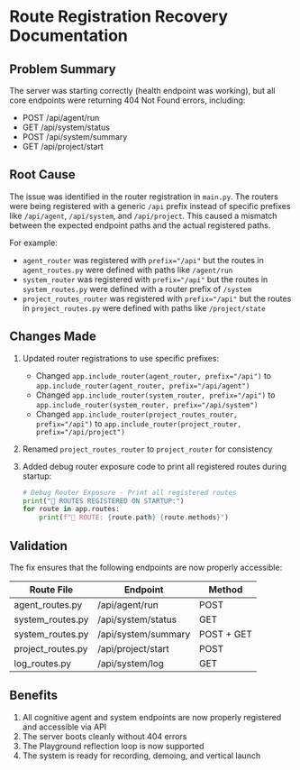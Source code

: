 # Route Registration Recovery Documentation

## Problem Summary

The server was starting correctly (health endpoint was working), but all core endpoints were returning 404 Not Found errors, including:
- POST /api/agent/run
- GET /api/system/status
- POST /api/system/summary
- GET /api/project/start

## Root Cause

The issue was identified in the router registration in `main.py`. The routers were being registered with a generic `/api` prefix instead of specific prefixes like `/api/agent`, `/api/system`, and `/api/project`. This caused a mismatch between the expected endpoint paths and the actual registered paths.

For example:
- `agent_router` was registered with `prefix="/api"` but the routes in `agent_routes.py` were defined with paths like `/agent/run`
- `system_router` was registered with `prefix="/api"` but the routes in `system_routes.py` were defined with a router prefix of `/system`
- `project_routes_router` was registered with `prefix="/api"` but the routes in `project_routes.py` were defined with paths like `/project/state`

## Changes Made

1. Updated router registrations to use specific prefixes:
   - Changed `app.include_router(agent_router, prefix="/api")` to `app.include_router(agent_router, prefix="/api/agent")`
   - Changed `app.include_router(system_router, prefix="/api")` to `app.include_router(system_router, prefix="/api/system")`
   - Changed `app.include_router(project_routes_router, prefix="/api")` to `app.include_router(project_router, prefix="/api/project")`

2. Renamed `project_routes_router` to `project_router` for consistency

3. Added debug router exposure code to print all registered routes during startup:
   ```python
   # Debug Router Exposure - Print all registered routes
   print("📡 ROUTES REGISTERED ON STARTUP:")
   for route in app.routes:
       print(f"🧠 ROUTE: {route.path} {route.methods}")
   ```

## Validation

The fix ensures that the following endpoints are now properly accessible:

| Route File | Endpoint | Method |
|------------|----------|--------|
| agent_routes.py | /api/agent/run | POST |
| system_routes.py | /api/system/status | GET |
| system_routes.py | /api/system/summary | POST + GET |
| project_routes.py | /api/project/start | POST |
| log_routes.py | /api/system/log | GET |

## Benefits

1. All cognitive agent and system endpoints are now properly registered and accessible via API
2. The server boots cleanly without 404 errors
3. The Playground reflection loop is now supported
4. The system is ready for recording, demoing, and vertical launch

